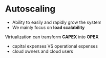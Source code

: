 # Autoscaling

- Ability to easily and rapidly grow the system
- We mainly focus on **load scalability**

Virtualization can transform **CAPEX** into **OPEX**
- capital expenses VS operational expenses
- cloud owners and cloud users